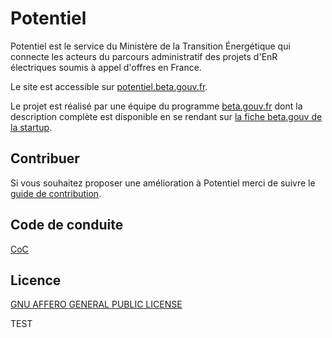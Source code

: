 # Potentiel

Potentiel est le service du Ministère de la Transition Énergétique qui connecte
les acteurs du parcours administratif des projets d'EnR électriques soumis à appel d'offres en France.

Le site est accessible sur [potentiel.beta.gouv.fr](https://potentiel.beta.gouv.fr).

Le projet est réalisé par une équipe du programme [beta.gouv.fr](https://beta.gouv.fr/) dont la description complète est disponible en se rendant sur [la fiche beta.gouv de la startup](https://beta.gouv.fr/startups/potentiel.html).

## Contribuer

Si vous souhaitez proposer une amélioration à Potentiel merci de suivre le [guide de contribution](CONTRIBUTING.md).

## Code de conduite

[CoC](CODE_OF_CONDUCT.md)

## Licence

[GNU AFFERO GENERAL PUBLIC LICENSE](LICENSE)

TEST
